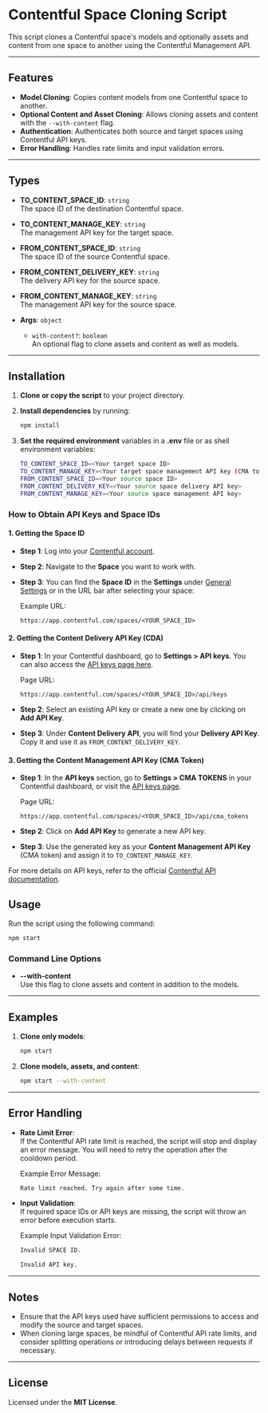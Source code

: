 # Contentful Space Cloning Script

This script clones a Contentful space's models and optionally assets and content from one space to another using the Contentful Management API.

---

## **Features**

- **Model Cloning**: Copies content models from one Contentful space to another.
- **Optional Content and Asset Cloning**: Allows cloning assets and content with the `--with-content` flag.
- **Authentication**: Authenticates both source and target spaces using Contentful API keys.
- **Error Handling**: Handles rate limits and input validation errors.

---

## **Types**

- **TO_CONTENT_SPACE_ID**: `string`  
  The space ID of the destination Contentful space.
- **TO_CONTENT_MANAGE_KEY**: `string`  
  The management API key for the target space.

- **FROM_CONTENT_SPACE_ID**: `string`  
  The space ID of the source Contentful space.

- **FROM_CONTENT_DELIVERY_KEY**: `string`  
  The delivery API key for the source space.

- **FROM_CONTENT_MANAGE_KEY**: `string`  
  The management API key for the source space.

- **Args**: `object`
  - `with-content?`: `boolean`  
    An optional flag to clone assets and content as well as models.

---

## **Installation**

1. **Clone or copy the script** to your project directory.
2. **Install dependencies** by running:

   ```bash
   npm install
   ```

3. **Set the required environment** variables in a **.env** file or as shell environment variables:

   ```bash
   TO_CONTENT_SPACE_ID=<Your target space ID>
   TO_CONTENT_MANAGE_KEY=<Your target space management API key (CMA token)>
   FROM_CONTENT_SPACE_ID=<Your source space ID>
   FROM_CONTENT_DELIVERY_KEY=<Your source space delivery API key>
   FROM_CONTENT_MANAGE_KEY=<Your source space management API key>
   ```

### **How to Obtain API Keys and Space IDs**

#### **1. Getting the Space ID**

- **Step 1**: Log into your [Contentful account](https://app.contentful.com/).
- **Step 2**: Navigate to the **Space** you want to work with.
- **Step 3**: You can find the **Space ID** in the **Settings** under [General Settings](https://app.contentful.com/spaces) or in the URL bar after selecting your space:

  Example URL:

  ```
  https://app.contentful.com/spaces/<YOUR_SPACE_ID>
  ```

#### **2. Getting the Content Delivery API Key (CDA)**

- **Step 1**: In your Contentful dashboard, go to **Settings > API keys**.
  You can also access the [API keys page here](https://app.contentful.com/spaces/<YOUR_SPACE_ID>/api/keys).

  Page URL:

  ```
  https://app.contentful.com/spaces/<YOUR_SPACE_ID>/api/keys
  ```

- **Step 2**: Select an existing API key or create a new one by clicking on **Add API Key**.
- **Step 3**: Under **Content Delivery API**, you will find your **Delivery API Key**. Copy it and use it as `FROM_CONTENT_DELIVERY_KEY`.

#### **3. Getting the Content Management API Key (CMA Token)**

- **Step 1**: In the **API keys** section, go to **Settings > CMA TOKENS** in your Contentful dashboard, or visit the [API keys page](https://app.contentful.com/spaces/<YOUR_SPACE_ID>/api/cma_tokens).

  Page URL:

  ```
  https://app.contentful.com/spaces/<YOUR_SPACE_ID>/api/cma_tokens
  ```

- **Step 2**: Click on **Add API Key** to generate a new API key.
- **Step 3**: Use the generated key as your **Content Management API Key** (CMA token) and assign it to `TO_CONTENT_MANAGE_KEY`.

For more details on API keys, refer to the official [Contentful API documentation](https://www.contentful.com/developers/docs/references/content-management-api/).

## **Usage**

Run the script using the following command:

```bash
npm start
```

### **Command Line Options**

- **--with-content**  
  Use this flag to clone assets and content in addition to the models.

---

## **Examples**

1. **Clone only models**:

   ```bash
   npm start
   ```

2. **Clone models, assets, and content**:

   ```bash
   npm start --with-content
   ```

---

## **Error Handling**

- **Rate Limit Error**:  
  If the Contentful API rate limit is reached, the script will stop and display an error message. You will need to retry the operation after the cooldown period.

  Example Error Message:

  ```bash
  Rate limit reached. Try again after some time.
  ```

- **Input Validation**:  
  If required space IDs or API keys are missing, the script will throw an error before execution starts.

  Example Input Validation Error:

  ```bash
  Invalid SPACE ID.
  ```

  ```bash
  Invalid API key.
  ```

---

## **Notes**

- Ensure that the API keys used have sufficient permissions to access and modify the source and target spaces.
- When cloning large spaces, be mindful of Contentful API rate limits, and consider splitting operations or introducing delays between requests if necessary.

---

## **License**

Licensed under the **MIT License**.
